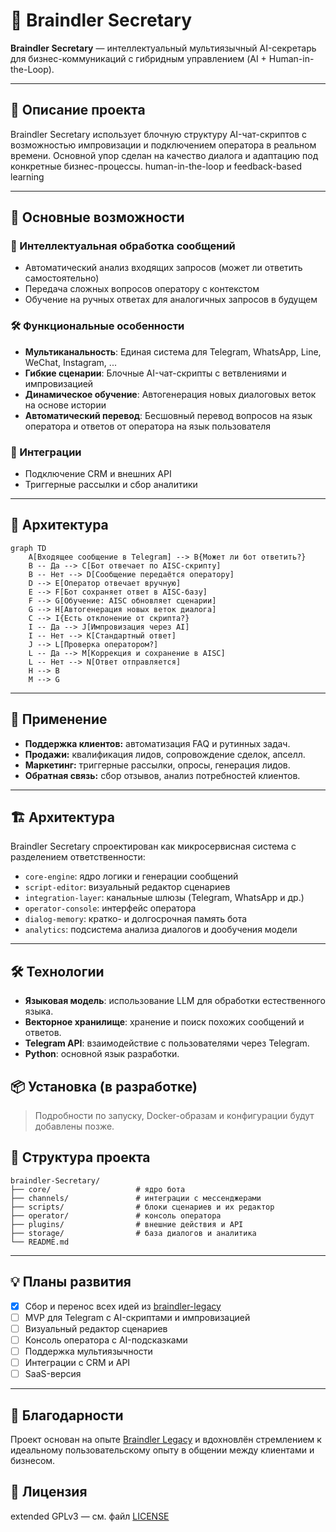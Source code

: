 # 🧠 Braindler Secretary

**Braindler Secretary** — интеллектуальный мультиязычный AI-секретарь для бизнес-коммуникаций с гибридным управлением (AI + Human-in-the-Loop).

---

## 🚀 Описание проекта

Braindler Secretary использует блочную структуру AI-чат-скриптов с возможностью импровизации и подключением оператора в реальном времени. Основной упор сделан на качество диалога и адаптацию под конкретные бизнес-процессы.
human-in-the-loop и feedback-based learning

---

## 🚀 Основные возможности

### 🤖 Интеллектуальная обработка сообщений
- Автоматический анализ входящих запросов (может ли ответить самостоятельно)
- Передача сложных вопросов оператору с контекстом
- Обучение на ручных ответах для аналогичных запросов в будущем

### 🛠️ Функциональные особенности
- **Мультиканальность**: Единая система для Telegram, WhatsApp, Line, WeChat, Instagram, ...
- **Гибкие сценарии**: Блочные AI-чат-скрипты с ветвлениями и импровизацией
- **Динамическое обучение**: Автогенерация новых диалоговых веток на основе истории
- **Автоматический перевод**: Бесшовный перевод вопросов на язык оператора и ответов от оператора на язык пользователя

### 🔌 Интеграции
- Подключение CRM и внешних API
- Триггерные рассылки и сбор аналитики

---

## 🧠 Архитектура

```mermaid
graph TD
    A[Входящее сообщение в Telegram] --> B{Может ли бот ответить?}
    B -- Да --> C[Бот отвечает по AISC-скрипту]
    B -- Нет --> D[Сообщение передаётся оператору]
    D --> E[Оператор отвечает вручную]
    E --> F[Бот сохраняет ответ в AISC-базу]
    F --> G[Обучение: AISC обновляет сценарии]
    G --> H[Автогенерация новых веток диалога]
    C --> I{Есть отклонение от скрипта?}
    I -- Да --> J[Импровизация через AI]
    I -- Нет --> K[Стандартный ответ]
    J --> L[Проверка оператором?]
    L -- Да --> M[Коррекция и сохранение в AISC]
    L -- Нет --> N[Ответ отправляется]
    H --> B
    M --> G
```

---

## 🧩 Применение

- **Поддержка клиентов:** автоматизация FAQ и рутинных задач.
- **Продажи:** квалификация лидов, сопровождение сделок, апселл.
- **Маркетинг:** триггерные рассылки, опросы, генерация лидов.
- **Обратная связь:** сбор отзывов, анализ потребностей клиентов.

---

## 🏗️ Архитектура

Braindler Secretary спроектирован как микросервисная система с разделением ответственности:

- `core-engine`: ядро логики и генерации сообщений
- `script-editor`: визуальный редактор сценариев
- `integration-layer`: канальные шлюзы (Telegram, WhatsApp и др.)
- `operator-console`: интерфейс оператора
- `dialog-memory`: кратко- и долгосрочная память бота
- `analytics`: подсистема анализа диалогов и дообучения модели

---

## 🛠️ Технологии

* **Языковая модель**: использование LLM для обработки естественного языка.
* **Векторное хранилище**: хранение и поиск похожих сообщений и ответов.
* **Telegram API**: взаимодействие с пользователями через Telegram.
* **Python**: основной язык разработки.


## 📦 Установка (в разработке)

> Подробности по запуску, Docker-образам и конфигурации будут добавлены позже.

## 📁 Структура проекта

```text
braindler-Secretary/
├── core/                   # ядро бота
├── channels/               # интеграции с мессенджерами
├── scripts/                # блоки сценариев и их редактор
├── operator/               # консоль оператора
├── plugins/                # внешние действия и API
├── storage/                # база диалогов и аналитика
└── README.md
```

---

## 💡 Планы развития

- [x] Сбор и перенос всех идей из [braindler-legacy](https://gitlab.com/braindler-legacy)
- [ ] MVP для Telegram с AI-скриптами и импровизацией
- [ ] Визуальный редактор сценариев
- [ ] Консоль оператора с AI-подсказками
- [ ] Поддержка мультиязычности
- [ ] Интеграции с CRM и API
- [ ] SaaS-версия

---

## 🙏 Благодарности

Проект основан на опыте [Braindler Legacy](https://gitlab.com/braindler-legacy) и вдохновлён стремлением к идеальному пользовательскому опыту в общении между клиентами и бизнесом.


## 📜 Лицензия

extended GPLv3 — см. файл [LICENSE](./LICENSE)
```
